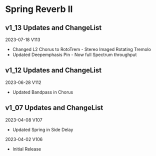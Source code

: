 # Spring Reverb II
## v1_13 Updates and ChangeList

2023-07-18 V113
- Changed L2 Chorus to RotoTrem - Stereo Imaged Rotating Tremolo
- Updated Deepemphasis Pin - Now full Spectrum throughput

  
## v1_12 Updates and ChangeList

2023-06-28 V112
- Updated Bandpass in Chorus

## v1_07 Updates and ChangeList

2023-04-08 V107

- Updated Spring in Side Delay

2023-04-02 V106

- Initial Release
